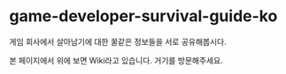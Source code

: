 # game-developer-survival-guide-ko
게임 회사에서 살아남기에 대한 꿀같은 정보들을 서로 공유해봅시다.

본 페이지에서 위에 보면 Wiki라고 있습니다. 거기를 방문해주세요.
